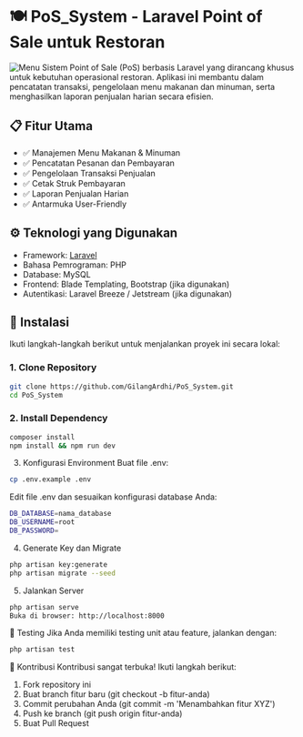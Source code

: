 # 🍽️ PoS_System - Laravel Point of Sale untuk Restoran
![Menu](https://github.com/GilangArdhi/PoS_System/blob/master/public/assets/images/gambar_2025-05-19_103432689.png)
Sistem Point of Sale (PoS) berbasis Laravel yang dirancang khusus untuk kebutuhan operasional restoran. Aplikasi ini membantu dalam pencatatan transaksi, pengelolaan menu makanan dan minuman, serta menghasilkan laporan penjualan harian secara efisien.

## 📋 Fitur Utama

- ✅ Manajemen Menu Makanan & Minuman  
- ✅ Pencatatan Pesanan dan Pembayaran  
- ✅ Pengelolaan Transaksi Penjualan  
- ✅ Cetak Struk Pembayaran  
- ✅ Laporan Penjualan Harian  
- ✅ Antarmuka User-Friendly  

## ⚙️ Teknologi yang Digunakan

- Framework: [Laravel](https://laravel.com/)  
- Bahasa Pemrograman: PHP  
- Database: MySQL  
- Frontend: Blade Templating, Bootstrap (jika digunakan)  
- Autentikasi: Laravel Breeze / Jetstream (jika digunakan)  

## 🚀 Instalasi

Ikuti langkah-langkah berikut untuk menjalankan proyek ini secara lokal:

### 1. Clone Repository

```bash
git clone https://github.com/GilangArdhi/PoS_System.git
cd PoS_System
```

### 2. Install Dependency
```bash
composer install
npm install && npm run dev
```

3. Konfigurasi Environment
Buat file .env:

```bash
cp .env.example .env
```
Edit file .env dan sesuaikan konfigurasi database Anda:
```bash
DB_DATABASE=nama_database
DB_USERNAME=root
DB_PASSWORD=
```

4. Generate Key dan Migrate
```bash
php artisan key:generate
php artisan migrate --seed
```

5. Jalankan Server
```bash
php artisan serve
Buka di browser: http://localhost:8000
```

🧪 Testing
Jika Anda memiliki testing unit atau feature, jalankan dengan:

```bash
php artisan test
```

🤝 Kontribusi
Kontribusi sangat terbuka! Ikuti langkah berikut:

1. Fork repository ini
2. Buat branch fitur baru (git checkout -b fitur-anda)
3. Commit perubahan Anda (git commit -m 'Menambahkan fitur XYZ')
4. Push ke branch (git push origin fitur-anda)
5. Buat Pull Request
